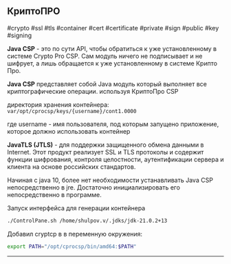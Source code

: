 ## КриптоПРО
#crypto #ssl #tls #container #cert #certificate #private #sign #public #key #signing 

**Java CSP** - это по сути API, чтобы обратиться к уже установленному в системе Crypto Pro CSP. Сам модуль ничего не подписывает и не шифрует, а лишь обращается к уже установленному в системе Крипто Про.

**Java CSP** представляет собой Java модуль который выполняет все криптографические операции. используя КриптоПро CSP

директория хранения контейнера:
`var/opt/cprocsp/keys/{username}/cont1.0000`

где username - имя пользователя, под которым запущено приложение, которое должно использовать контейнер

**JavaTLS (JTLS)** - для поддержки защищенного обмена данными в Internet. Этот продукт реализует SSL и TLS протоколы и содержит функции шифрования, контроля целостности, аутентификации сервера и клиента на основе российских стандартов.

Начиная с java 10, более нет необходимости устанавливать Java CSP непосредственно в jre. Достаточно инициализировать его непосредственно в программе.

Запуск интерфейса для генерации контейнера
```bash
./ControlPane.sh /home/shulpov.v/.jdks/jdk-21.0.2+13
```

Добавил cryptcp в в переменную окружения:
```bash
export PATH="/opt/cprocsp/bin/amd64:$PATH"
```

---

## 